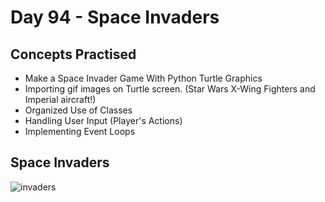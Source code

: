 # Day 94 - Space Invaders
## Concepts Practised
- Make a Space Invader Game With Python Turtle Graphics
- Importing gif images on Turtle screen. (Star Wars X-Wing Fighters and Imperial aircraft!)
- Organized Use of Classes
- Handling User Input (Player's Actions)
- Implementing Event Loops
## Space Invaders

![invaders](https://user-images.githubusercontent.com/116648895/228283683-6cb31d42-20d0-4ad2-8e70-7408fc98f691.gif)
